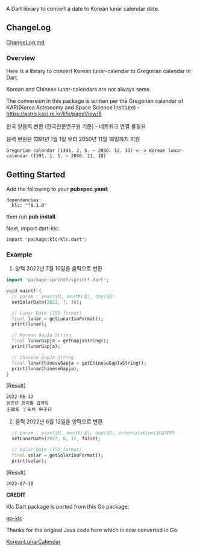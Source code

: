 <!-- 
This README describes the package. If you publish this package to pub.dev,
this README's contents appear on the landing page for your package.

For information about how to write a good package README, see the guide for
[writing package pages](https://dart.dev/guides/libraries/writing-package-pages). 

For general information about developing packages, see the Dart guide for
[creating packages](https://dart.dev/guides/libraries/create-library-packages)
and the Flutter guide for
[developing packages and plugins](https://flutter.dev/developing-packages). 
-->

A Dart library to convert a date to Korean lunar calendar date.

## ChangeLog

[ChangeLog.md](CHANGELOG.md)


### Overview
Here is a library to convert Korean lunar-calendar to Gregorian calendar in Dart.

Korean and Chinese lunar-calendars are not always same.

The conversion in this package is written per the Gregorian calendar of KARI(Korea Astronomy and Space Science Institute) - https://astro.kasi.re.kr/life/pageView/8

한국 양음력 변환 (한국천문연구원 기준) - 네트워크 연결 불필요

음력 변환은 1391년 1월 1일 부터 2050년 11월 18일까지 지원

````
Gregorian calendar (1391. 2. 5. ~ 2050. 12. 31) <--> Korean lunar-calendar (1391. 1. 1. ~ 2050. 11. 18)
````

## Getting Started

Add the following to your **pubspec.yaml**:

```
dependencies:
  klc: "^0.1.0"
```

then run **pub install**.

Next, import dart-klc:

```
import 'package:klc/klc.dart';
```

### Example

1. 양력 2022년 7월 10일을 음력으로 변환
```Dart
import 'package:sprintf/sprintf.dart';

void main() {
  // param : year(년), month(월), day(일)
  setSolarDate(2022, 7, 10);

  // Lunar Date (ISO format)
  final lunar = getLunarIsoFormat();
  print(lunar);

  // Korean GapJa String
  final lunarGapja = getGapjaString();
  print(lunarGapja);

  // Chinese GapJa String
  final lunarChineseGapja = getChineseGapJaString();
  print(lunarChineseGapja);
}
```
[Result]
```
2022-06-12
임인년 정미월 갑자일
壬寅年 丁未月 甲子日
```

2. 음력 2022년 6월 12일을 양력으로 변환
```Dart
  // param : year(년), month(월), day(일), intercalation(윤달여부)
  setLunarDate(2022, 6, 12, false);

  // Solar Date (ISO format)
  final solar = getSolarIsoFormat();
  print(solar);
```

[Result]
```
2022-07-10
```


**CREDIT**

Klc Dart package is ported from this Go package:

[go-klc](https://github.com/chunghha/go-klc)

Thanks for the original Java code here which is now converted in Go:

[KoreanLunarCalendar](https://github.com/usingsky/KoreanLunarCalendar)
